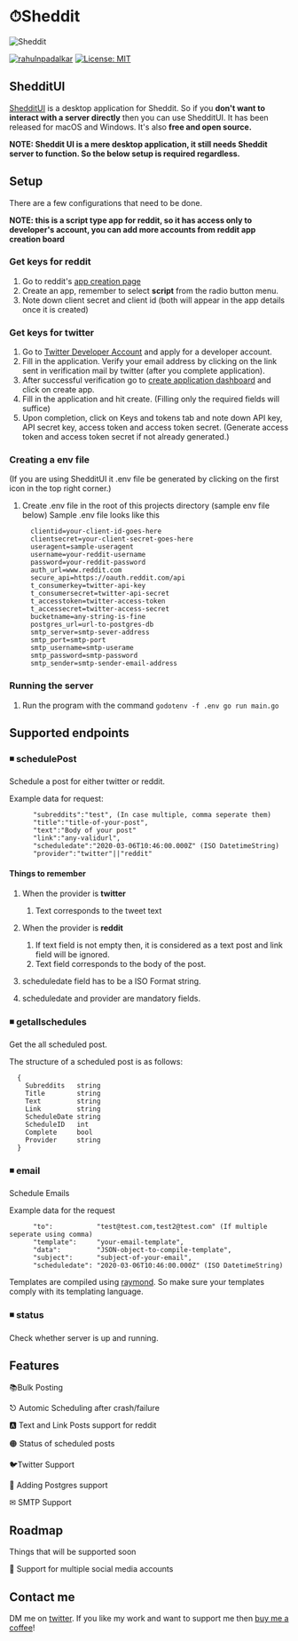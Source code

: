 # ⏱Sheddit

![Sheddit](https://i.imgur.com/ZZbe5cW.png)

[![rahulnpadalkar](https://circleci.com/gh/rahulnpadalkar/Sheddit.svg?style=shield)](https://circleci.com/) [![License: MIT](https://img.shields.io/badge/License-MIT-yellow.svg)](https://opensource.org/licenses/MIT)

## ShedditUI

[ShedditUI](https://github.com/rahulnpadalkar/ShedditUI) is a desktop application for Sheddit. So if you **don't want to interact with a server directly** then you can use ShedditUI. It has been released for macOS and Windows. It's also **free and open source.**

**NOTE: Sheddit UI is a mere desktop application, it still needs Sheddit server to function. So the below setup is required regardless.**

## Setup

There are a few configurations that need to be done.

 **NOTE: this is a script type app for reddit, so it has access only to developer's account, you can add more accounts from reddit app creation board**
 
 ### Get keys for reddit

1. Go to reddit's [app creation page](https://ssl.reddit.com/prefs/apps)
2. Create an app, remember to select **script** from the radio button menu.
3. Note down client secret and client id (both will appear in the app details once it is created)

### Get keys for twitter

1. Go to [Twitter Developer Account](https://developer.twitter.com/en/apply) and apply for a developer account.
2. Fill in the application. Verify your email address by clicking on the link sent in verification mail by twitter (after you complete application).
3. After successful verification go to [create application dashboard](https://developer.twitter.com/en/apps) and click on create app.
4. Fill in the application and hit create. (Filling only the required fields will suffice)
5. Upon completion, click on Keys and tokens tab and note down API key, API secret key, access token and access token secret. (Generate access token and access token secret if not already generated.)

### Creating a env file

(If you are using ShedditUI it .env file be generated by clicking on the first icon in the top right corner.)

1. Create .env file in the root of this projects directory (sample env file below)
  Sample .env file looks like this

    ```
      clientid=your-client-id-goes-here
      clientsecret=your-client-secret-goes-here
      useragent=sample-useragent
      username=your-reddit-username
      password=your-reddit-password
      auth_url=www.reddit.com
      secure_api=https://oauth.reddit.com/api
      t_consumerkey=twitter-api-key
      t_consumersecret=twitter-api-secret
      t_accesstoken=twitter-access-token
      t_accessecret=twitter-access-secret
      bucketname=any-string-is-fine
      postgres_url=url-to-postgres-db
      smtp_server=smtp-sever-address
      smtp_port=smtp-port
      smtp_username=smtp-userame
      smtp_password=smtp-password
      smtp_sender=smtp-sender-email-address
    ```

### Running the server

1. Run the program with the command `godotenv -f .env go run main.go`

## Supported endpoints

### ◾ schedulePost

Schedule a post for either twitter or reddit.

Example data for request:
```
      "subreddits":"test", (In case multiple, comma seperate them)
      "title":"title-of-your-post",
      "text":"Body of your post"
      "link":"any-validurl",
      "scheduledate":"2020-03-06T10:46:00.000Z" (ISO DatetimeString)
      "provider":"twitter"||"reddit"
```

#### Things to remember

1. When the provider is **twitter**
    1. Text corresponds to the tweet text

2. When the provider is **reddit**
    1. If text field is not empty then, it is considered as a text post and link field will be ignored.
    2. Text field corresponds to the body of the post.

3. scheduledate field has to be a ISO Format string.
  
4. scheduledate and provider are mandatory fields.

### ◾ getallschedules

Get the all scheduled post.

The structure of a scheduled post is as follows:

```
  {
    Subreddits   string
    Title        string
    Text         string
    Link         string
    ScheduleDate string
    ScheduleID   int
    Complete     bool
    Provider     string
  }
```

### ◾ email

Schedule Emails

Example data for the request

```
      "to":           "test@test.com,test2@test.com" (If multiple seperate using comma)
      "template":     "your-email-template",
      "data":         "JSON-object-to-compile-template",
      "subject":      "subject-of-your-email",
      "scheduledate": "2020-03-06T10:46:00.000Z" (ISO DatetimeString)
```

Templates are compiled using [raymond](https://github.com/aymerick/raymond). So make sure your templates comply with its templating language.

### ◾ status

Check whether server is up and running.

## Features

📚Bulk Posting

⎋ Automic Scheduling after crash/failure

🅰️ Text and Link Posts support for reddit

🟠 Status of scheduled posts

🐦Twitter Support

🚀 Adding Postgres support

✉ SMTP Support

## Roadmap

Things that will be supported soon

👥 Support for multiple social media accounts

## Contact me

DM me on [twitter](https://twitter.com/rahulnpadalkar). If you like my work and want to support me then [buy me a coffee](https://www.buymeacoffee.com/1UyiBMG)!
